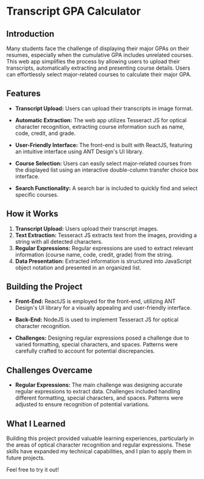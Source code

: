 # Transcript GPA Calculator

## Introduction

Many students face the challenge of displaying their major GPAs on their resumes, especially when the cumulative GPA includes unrelated courses. This web app simplifies the process by allowing users to upload their transcripts, automatically extracting and presenting course details. Users can effortlessly select major-related courses to calculate their major GPA.

## Features

- **Transcript Upload:** Users can upload their transcripts in image format.

- **Automatic Extraction:** The web app utilizes Tesseract JS for optical character recognition, extracting course information such as name, code, credit, and grade.

- **User-Friendly Interface:** The front-end is built with ReactJS, featuring an intuitive interface using ANT Design's UI library.

- **Course Selection:** Users can easily select major-related courses from the displayed list using an interactive double-column transfer choice box interface.

- **Search Functionality:** A search bar is included to quickly find and select specific courses.

## How it Works

1. **Transcript Upload:** Users upload their transcript images.
2. **Text Extraction:** Tesseract JS extracts text from the images, providing a string with all detected characters.
3. **Regular Expressions:** Regular expressions are used to extract relevant information (course name, code, credit, grade) from the string.
4. **Data Presentation:** Extracted information is structured into JavaScript object notation and presented in an organized list.

## Building the Project

- **Front-End:** ReactJS is employed for the front-end, utilizing ANT Design's UI library for a visually appealing and user-friendly interface.

- **Back-End:** NodeJS is used to implement Tesseract JS for optical character recognition.

- **Challenges:** Designing regular expressions posed a challenge due to varied formatting, special characters, and spaces. Patterns were carefully crafted to account for potential discrepancies.

## Challenges Overcame

- **Regular Expressions:** The main challenge was designing accurate regular expressions to extract data. Challenges included handling different formatting, special characters, and spaces. Patterns were adjusted to ensure recognition of potential variations.

## What I Learned

Building this project provided valuable learning experiences, particularly in the areas of optical character recognition and regular expressions. These skills have expanded my technical capabilities, and I plan to apply them in future projects.

Feel free to try it out!
